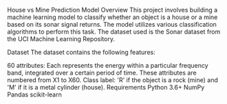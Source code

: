 House vs Mine Prediction Model
Overview
This project involves building a machine learning model to classify whether an object is a house or a mine based on its sonar signal returns. The model utilizes various classification algorithms to perform this task. The dataset used is the Sonar dataset from the UCI Machine Learning Repository.

Dataset
The dataset contains the following features:

60 attributes: Each represents the energy within a particular frequency band, integrated over a certain period of time. These attributes are numbered from X1 to X60.
Class label: 'R' if the object is a rock (mine) and 'M' if it is a metal cylinder (house).
Requirements
Python 3.6+
NumPy
Pandas
scikit-learn
